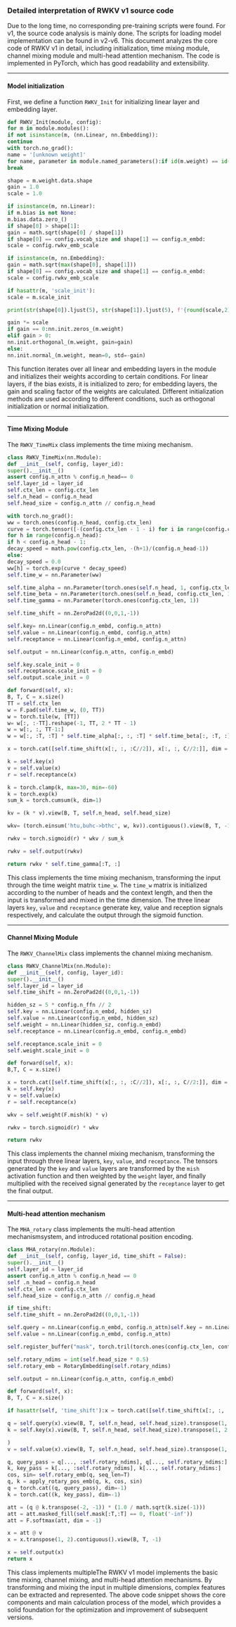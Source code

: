 ### Detailed interpretation of RWKV v1 source code

Due to the long time, no corresponding pre-training scripts were found. For v1, the source code analysis is mainly done. The scripts for loading model implementation can be found in v2-v6. This document analyzes the core code of RWKV v1 in detail, including initialization, time mixing module, channel mixing module and multi-head attention mechanism. The code is implemented in PyTorch, which has good readability and extensibility.

---

#### Model initialization

First, we define a function `RWKV_Init` for initializing linear layer and embedding layer.

```python
def RWKV_Init(module, config):
for m in module.modules():
if not isinstance(m, (nn.Linear, nn.Embedding)):
continue
with torch.no_grad():
name = '[unknown weight]'
for name, parameter in module.named_parameters():if id(m.weight) == id(parameter):
break

shape = m.weight.data.shape
gain = 1.0 
scale = 1.0 

if isinstance(m, nn.Linear):
if m.bias is not None:
m.bias.data.zero_()
if shape[0] > shape[1]:
gain = math.sqrt(shape[0] / shape[1])
if shape[0] == config.vocab_size and shape[1] == config.n_embd:
scale = config.rwkv_emb_scale

if isinstance(m, nn.Embedding):
gain = math.sqrt(max(shape[0], shape[1]))
if shape[0] == config.vocab_size and shape[1] == config.n_embd:
scale = config.rwkv_emb_scale

if hasattr(m, 'scale_init'):
scale = m.scale_init

print(str(shape[0]).ljust(5), str(shape[1]).ljust(5), f'{round(scale,2):g}'.ljust(4), name)

gain *= scale
if gain == 0:nn.init.zeros_(m.weight)
elif gain > 0:
nn.init.orthogonal_(m.weight, gain=gain)
else:
nn.init.normal_(m.weight, mean=0, std=-gain)
```

This function iterates over all linear and embedding layers in the module and initializes their weights according to certain conditions. For linear layers, if the bias exists, it is initialized to zero; for embedding layers, the gain and scaling factor of the weights are calculated. Different initialization methods are used according to different conditions, such as orthogonal initialization or normal initialization.

---

#### Time Mixing Module

The `RWKV_TimeMix` class implements the time mixing mechanism.

```python
class RWKV_TimeMix(nn.Module):
def __init__(self, config, layer_id):
super().__init__()
assert config.n_attn % config.n_head== 0
self.layer_id = layer_id
self.ctx_len = config.ctx_len
self.n_head = config.n_head
self.head_size = config.n_attn // config.n_head

with torch.no_grad(): 
ww = torch.ones(config.n_head, config.ctx_len)
curve = torch.tensor([-(config.ctx_len - 1 - i) for i in range(config.ctx_len)]) 
for h in range(config.n_head):
if h < config.n_head - 1:
decay_speed = math.pow(config.ctx_len, -(h+1)/(config.n_head-1))
else:
decay_speed = 0.0
ww[h] = torch.exp(curve * decay_speed)
self.time_w = nn.Parameter(ww)

self.time_alpha = nn.Parameter(torch.ones(self.n_head, 1, config.ctx_len))
self.time_beta = nn.Parameter(torch.ones(self.n_head, config.ctx_len, 1))
self.time_gamma = nn.Parameter(torch.ones(config.ctx_len, 1))

self.time_shift = nn.ZeroPad2d((0,0,1,-1))

self.key= nn.Linear(config.n_embd, config.n_attn)
self.value = nn.Linear(config.n_embd, config.n_attn)
self.receptance = nn.Linear(config.n_embd, config.n_attn)

self.output = nn.Linear(config.n_attn, config.n_embd)

self.key.scale_init = 0
self.receptance.scale_init = 0
self.output.scale_init = 0

def forward(self, x):
B, T, C = x.size()
TT = self.ctx_len
w = F.pad(self.time_w, (0, TT))
w = torch.tile(w, [TT])
w= w[:, :-TT].reshape(-1, TT, 2 * TT - 1)
w = w[:, :, TT-1:] 
w = w[:, :T, :T] * self.time_alpha[:, :, :T] * self.time_beta[:, :T, :]

x = torch.cat([self.time_shift(x[:, :, :C//2]), x[:, :, C//2:]], dim = -1)

k = self.key(x)
v = self.value(x)
r = self.receptance(x)

k = torch.clamp(k, max=30, min=-60) 
k = torch.exp(k)
sum_k = torch.cumsum(k, dim=1)

kv = (k * v).view(B, T, self.n_head, self.head_size)

wkv= (torch.einsum('htu,buhc->bthc', w, kv)).contiguous().view(B, T, -1)

rwkv = torch.sigmoid(r) * wkv / sum_k

rwkv = self.output(rwkv)

return rwkv * self.time_gamma[:T, :]
```

This class implements the time mixing mechanism, transforming the input through the time weight matrix `time_w`. The `time_w` matrix is ​​initialized according to the number of heads and the context length, and then the input is transformed and mixed in the time dimension. The three linear layers `key`, `value` and `receptance` generate key, value and reception signals respectively, and calculate the output through the sigmoid function.

---

#### Channel Mixing Module

The `RWKV_ChannelMix` class implements the channel mixing mechanism.

```python
class RWKV_ChannelMix(nn.Module):
def __init__(self, config, layer_id):
super().__init__()
self.layer_id = layer_id
self.time_shift = nn.ZeroPad2d((0,0,1,-1))

hidden_sz = 5 * config.n_ffn // 2 
self.key = nn.Linear(config.n_embd, hidden_sz)
self.value = nn.Linear(config.n_embd, hidden_sz)
self.weight = nn.Linear(hidden_sz, config.n_embd)
self.receptance = nn.Linear(config.n_embd, config.n_embd)

self.receptance.scale_init = 0
self.weight.scale_init = 0

def forward(self, x):
B,T, C = x.size()

x = torch.cat([self.time_shift(x[:, :, :C//2]), x[:, :, C//2:]], dim = -1)
k = self.key(x)
v = self.value(x)
r = self.receptance(x)

wkv = self.weight(F.mish(k) * v)

rwkv = torch.sigmoid(r) * wkv

return rwkv
```

This class implements the channel mixing mechanism, transforming the input through three linear layers, `key`, `value`, and `receptance`. The tensors generated by the `key` and `value` layers are transformed by the `mish` activation function and then weighted by the `weight` layer, and finally multiplied with the received signal generated by the `receptance` layer to get the final output.

---

#### Multi-head attention mechanism

The `MHA_rotary` class implements the multi-head attention mechanismsystem, and introduced rotational position encoding.

```python
class MHA_rotary(nn.Module):
def __init__(self, config, layer_id, time_shift = False):
super().__init__()
self.layer_id = layer_id
assert config.n_attn % config.n_head == 0
self .n_head = config.n_head
self.ctx_len = config.ctx_len
self.head_size = config.n_attn // config.n_head

if time_shift:
self.time_shift = nn.ZeroPad2d((0,0,1,-1))

self.query = nn.Linear(config.n_embd, config.n_attn)self.key = nn.Linear(config.n_embd, config.n_attn)
self.value = nn.Linear(config.n_embd, config.n_attn)

self.register_buffer("mask", torch.tril(torch.ones(config.ctx_len, config.ctx_len)))

self.rotary_ndims = int(self.head_size * 0.5)
self.rotary_emb = RotaryEmbedding(self.rotary_ndims)

self.output = nn.Linear(config.n_attn, config.n_embd)

def forward(self, x):
B, T, C = x.size()

if hasattr(self, 'time_shift'):x = torch.cat([self.time_shift(x[:, :, :C//2]), x[:, :, C//2:]], dim = -1)

q = self.query(x).view(B, T, self.n_head, self.head_size).transpose(1, 2)
k = self.key(x).view(B, T, self.n_head, self.head_size).transpose(1, 2

)
v = self.value(x).view(B, T, self.n_head, self.head_size).transpose(1, 2)

q, query_pass = q[..., :self.rotary_ndims], q[..., self.rotary_ndims:]
k, key_pass = k[..., :self.rotary_ndims], k[..., self.rotary_ndims:]
cos, sin= self.rotary_emb(q, seq_len=T)
q, k = apply_rotary_pos_emb(q, k, cos, sin)
q = torch.cat((q, query_pass), dim=-1)
k = torch.cat((k, key_pass), dim=-1)

att = (q @ k.transpose(-2, -1)) * (1.0 / math.sqrt(k.size(-1)))
att = att.masked_fill(self.mask[:T,:T] == 0, float('-inf'))
att = F.softmax(att, dim = -1)

x = att @ v
x = x.transpose(1, 2).contiguous().view(B, T, -1)

x = self.output(x)
return x
```

This class implements multipleThe RWKV v1 model implements the basic time mixing, channel mixing, and multi-head attention mechanisms. By transforming and mixing the input in multiple dimensions, complex features can be extracted and represented. The above code snippet shows the core components and main calculation process of the model, which provides a solid foundation for the optimization and improvement of subsequent versions.